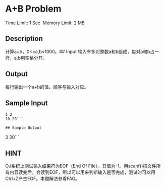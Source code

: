 # A+B Problem
Time Limit: 1 Sec  Memory Limit: 2 MB

## Description
计算a+b，0<=a,b<1000。## Input
输入有多对整数a和b组成，每对a和b占一行，a,b用空格分开。
## Output
每行输出一个a+b的值，顺序与输入对应。
## Sample Input
```
1 2
10 20```

## Sample Output
```
3
30```

## HINT
OJ系统上测试输入结束符为EOF（End Of File），其值为-1。用scanf()把文件所有内容读完后，会读到EOF，所以可以用来判断输入是否完成，测试时可以用Ctrl+Z产生EOF。本题解法参看FAQ。